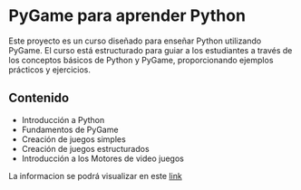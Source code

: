 # PyGame para aprender Python

Este proyecto es un curso diseñado para enseñar Python utilizando PyGame. El curso está estructurado para guiar a los estudiantes a través de los conceptos básicos de Python y PyGame, proporcionando ejemplos prácticos y ejercicios.

## Contenido

- Introducción a Python
- Fundamentos de PyGame
- Creación de juegos simples
- Creación de juegos estructurados
- Introducción a los Motores de video juegos

La informacion se podrá visualizar en este [link](https://danielestrada971102.github.io/pygame-course/)